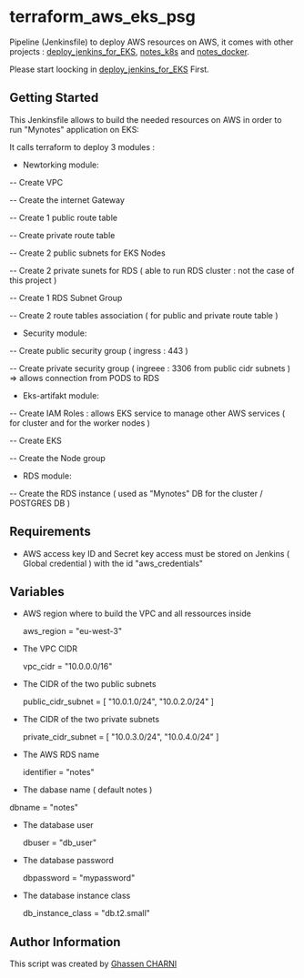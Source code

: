 # terraform_aws_eks_psg
Pipeline (Jenkinsfile) to deploy AWS resources on AWS, it comes with other projects : [deploy_jenkins_for_EKS](https://github.com/ghassencherni/deploy_jenkins_for_EKS), [notes_k8s](https://github.com/ghassencherni/notes_k8s) and [notes_docker](https://github.com/ghassencherni/notes_docker).

Please start loocking in [deploy_jenkins_for_EKS](https://github.com/ghassencherni/deploy_jenkins_for_EKS) First.


## Getting Started

This Jenkinsfile allows to build the needed resources on AWS in order to run "Mynotes" application on EKS:

It calls terraform to deploy 3 modules :

- Newtorking module: 

-- Create VPC

-- Create the internet Gateway

-- Create 1 public route table 

-- Create private route table

-- Create 2 public subnets for EKS Nodes

-- Create 2 private sunets for RDS ( able to run RDS cluster : not the case of this project ) 

-- Create 1 RDS Subnet Group 

-- Create 2 route tables  association ( for public and private route table )


- Security module:
 
-- Create public security group ( ingress : 443 )

-- Create private security group ( ingreee : 3306 from public cidr subnets ) => allows connection from PODS to RDS 


- Eks-artifakt module:

-- Create IAM Roles : allows EKS service to manage other AWS services ( for cluster and for the worker nodes ) 

-- Create EKS

-- Create the Node group


- RDS module: 

-- Create the RDS instance ( used as "Mynotes" DB for the cluster / POSTGRES DB )


 
## Requirements

- AWS access key ID and Secret key access must be stored on Jenkins ( Global credential ) with the id "aws_credentials"


## Variables

- AWS region where to build the VPC and all ressources inside

    aws_region = "eu-west-3"


- The VPC CIDR

    vpc_cidr = "10.0.0.0/16"


- The CIDR of the two public subnets

    public_cidr_subnet = [
      "10.0.1.0/24",
      "10.0.2.0/24"
    ]


- The CIDR of the two private subnets

    private_cidr_subnet = [
      "10.0.3.0/24",
      "10.0.4.0/24"
    ]


- The AWS RDS name

    identifier = "notes"


- The dabase name ( default notes ) 

dbname = "notes"


- The database user 

    dbuser = "db_user"


- The database password 

    dbpassword = "mypassword"


- The database instance class 

    db_instance_class = "db.t2.small"


## Author Information

This script  was created by [Ghassen CHARNI](https://github.com/ghassencherni/)
